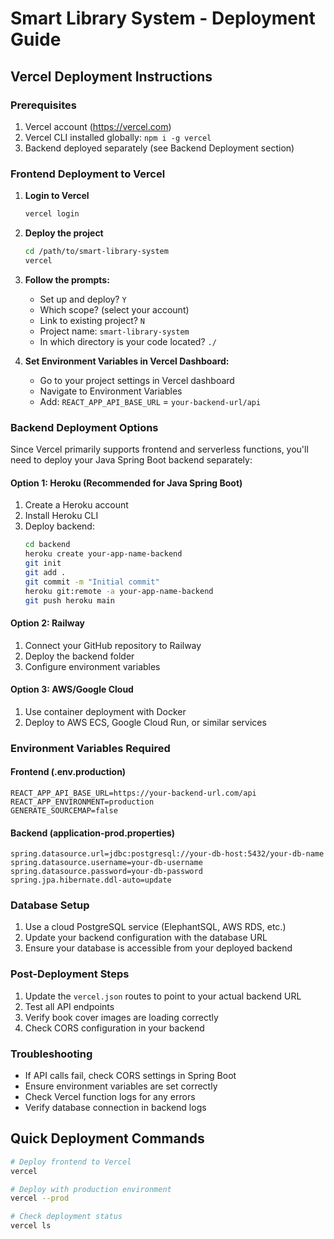 # Smart Library System - Deployment Guide

## Vercel Deployment Instructions

### Prerequisites
1. Vercel account (https://vercel.com)
2. Vercel CLI installed globally: `npm i -g vercel`
3. Backend deployed separately (see Backend Deployment section)

### Frontend Deployment to Vercel

1. **Login to Vercel**
   ```bash
   vercel login
   ```

2. **Deploy the project**
   ```bash
   cd /path/to/smart-library-system
   vercel
   ```

3. **Follow the prompts:**
   - Set up and deploy? `Y`
   - Which scope? (select your account)
   - Link to existing project? `N`
   - Project name: `smart-library-system`
   - In which directory is your code located? `./`

4. **Set Environment Variables in Vercel Dashboard:**
   - Go to your project settings in Vercel dashboard
   - Navigate to Environment Variables
   - Add: `REACT_APP_API_BASE_URL` = `your-backend-url/api`

### Backend Deployment Options

Since Vercel primarily supports frontend and serverless functions, you'll need to deploy your Java Spring Boot backend separately:

#### Option 1: Heroku (Recommended for Java Spring Boot)
1. Create a Heroku account
2. Install Heroku CLI
3. Deploy backend:
   ```bash
   cd backend
   heroku create your-app-name-backend
   git init
   git add .
   git commit -m "Initial commit"
   heroku git:remote -a your-app-name-backend
   git push heroku main
   ```

#### Option 2: Railway
1. Connect your GitHub repository to Railway
2. Deploy the backend folder
3. Configure environment variables

#### Option 3: AWS/Google Cloud
1. Use container deployment with Docker
2. Deploy to AWS ECS, Google Cloud Run, or similar services

### Environment Variables Required

#### Frontend (.env.production)
```
REACT_APP_API_BASE_URL=https://your-backend-url.com/api
REACT_APP_ENVIRONMENT=production
GENERATE_SOURCEMAP=false
```

#### Backend (application-prod.properties)
```
spring.datasource.url=jdbc:postgresql://your-db-host:5432/your-db-name
spring.datasource.username=your-db-username
spring.datasource.password=your-db-password
spring.jpa.hibernate.ddl-auto=update
```

### Database Setup
1. Use a cloud PostgreSQL service (ElephantSQL, AWS RDS, etc.)
2. Update your backend configuration with the database URL
3. Ensure your database is accessible from your deployed backend

### Post-Deployment Steps
1. Update the `vercel.json` routes to point to your actual backend URL
2. Test all API endpoints
3. Verify book cover images are loading correctly
4. Check CORS configuration in your backend

### Troubleshooting
- If API calls fail, check CORS settings in Spring Boot
- Ensure environment variables are set correctly
- Check Vercel function logs for any errors
- Verify database connection in backend logs

## Quick Deployment Commands

```bash
# Deploy frontend to Vercel
vercel

# Deploy with production environment
vercel --prod

# Check deployment status
vercel ls
```
